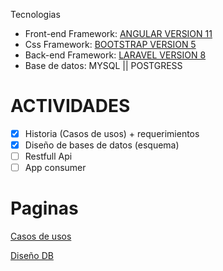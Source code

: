 Tecnologias


- Front-end Framework: [ANGULAR VERSION 11](https://v11.angular.io/docs)
- Css Framework:       [BOOTSTRAP VERSION 5](https://getbootstrap.com/docs/5.0/getting-started/introduction/)
- Back-end Framework:  [LARAVEL VERSION 8](https://laravel.com/docs/8.x)
- Base de datos:       MYSQL || POSTGRESS


# ACTIVIDADES

- [x]  Historia (Casos de usos) + requerimientos
- [x]  Diseño de bases de datos (esquema)
- [ ]  Restfull Api
- [ ]  App consumer

# Paginas

[Casos de usos](https://www.notion.so/12bac10bd27748c19fe95b52e7aa385a)

[Diseño DB](https://www.notion.so/193293b07c9c47b0a8f6fdf7acda7861)
